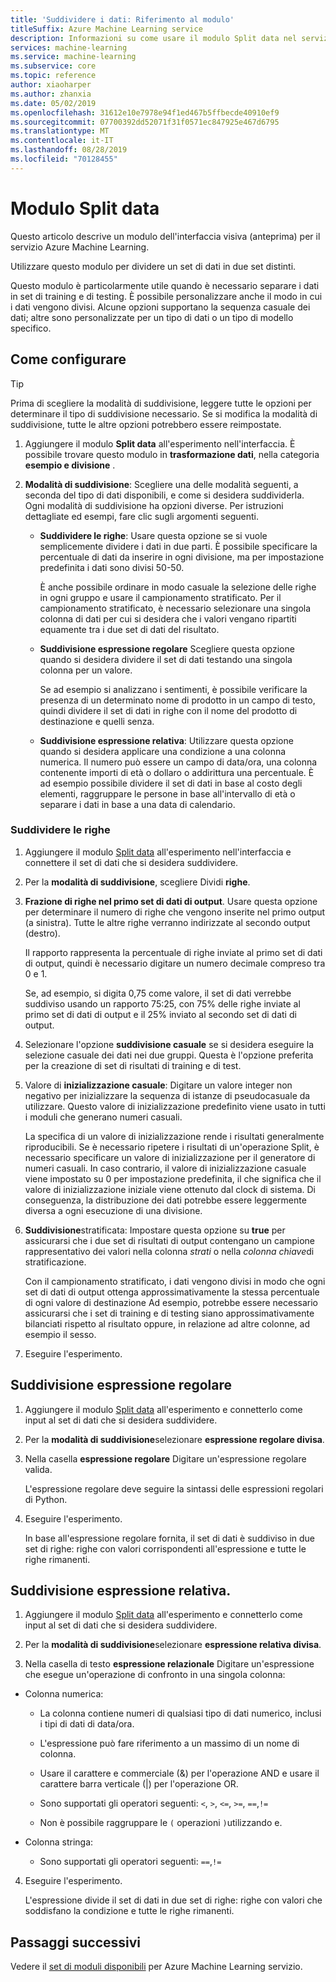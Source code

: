 ```yaml
---
title: 'Suddividere i dati: Riferimento al modulo'
titleSuffix: Azure Machine Learning service
description: Informazioni su come usare il modulo Split data nel servizio Azure Machine Learning per dividere un set di dati in due set distinti.
services: machine-learning
ms.service: machine-learning
ms.subservice: core
ms.topic: reference
author: xiaoharper
ms.author: zhanxia
ms.date: 05/02/2019
ms.openlocfilehash: 31612e10e7978e94f1ed467b5ffbecde40910ef9
ms.sourcegitcommit: 07700392dd52071f31f0571ec847925e467d6795
ms.translationtype: MT
ms.contentlocale: it-IT
ms.lasthandoff: 08/28/2019
ms.locfileid: "70128455"
---
```

# <a name="split-data-module"></a>Modulo Split data

Questo articolo descrive un modulo dell'interfaccia visiva (anteprima) per il servizio Azure Machine Learning.

Utilizzare questo modulo per dividere un set di dati in due set distinti.

Questo modulo è particolarmente utile quando è necessario separare i dati in set di training e di testing. È possibile personalizzare anche il modo in cui i dati vengono divisi. Alcune opzioni supportano la sequenza casuale dei dati; altre sono personalizzate per un tipo di dati o un tipo di modello specifico.

## <a name="how-to-configure"></a>Come configurare

> [!TIP]
> Prima di scegliere la modalità di suddivisione, leggere tutte le opzioni per determinare il tipo di suddivisione necessario.
> Se si modifica la modalità di suddivisione, tutte le altre opzioni potrebbero essere reimpostate.

1. Aggiungere il modulo **Split data** all'esperimento nell'interfaccia. È possibile trovare questo modulo in **trasformazione dati**, nella categoria **esempio e divisione** .

2. **Modalità di suddivisione**: Scegliere una delle modalità seguenti, a seconda del tipo di dati disponibili, e come si desidera suddividerla. Ogni modalità di suddivisione ha opzioni diverse. Per istruzioni dettagliate ed esempi, fare clic sugli argomenti seguenti. 

    - **Suddividere le righe**: Usare questa opzione se si vuole semplicemente dividere i dati in due parti. È possibile specificare la percentuale di dati da inserire in ogni divisione, ma per impostazione predefinita i dati sono divisi 50-50.

        È anche possibile ordinare in modo casuale la selezione delle righe in ogni gruppo e usare il campionamento stratificato. Per il campionamento stratificato, è necessario selezionare una singola colonna di dati per cui si desidera che i valori vengano ripartiti equamente tra i due set di dati del risultato.  

    - **Suddivisione espressione regolare**  Scegliere questa opzione quando si desidera dividere il set di dati testando una singola colonna per un valore.

        Se ad esempio si analizzano i sentimenti, è possibile verificare la presenza di un determinato nome di prodotto in un campo di testo, quindi dividere il set di dati in righe con il nome del prodotto di destinazione e quelli senza.

    - **Suddivisione espressione relativa**:  Utilizzare questa opzione quando si desidera applicare una condizione a una colonna numerica. Il numero può essere un campo di data/ora, una colonna contenente importi di età o dollaro o addirittura una percentuale. È ad esempio possibile dividere il set di dati in base al costo degli elementi, raggruppare le persone in base all'intervallo di età o separare i dati in base a una data di calendario.

### <a name="split-rows"></a>Suddividere le righe
1.  Aggiungere il modulo [Split data](./split-data.md) all'esperimento nell'interfaccia e connettere il set di dati che si desidera suddividere.
  
2.  Per la **modalità di suddivisione**, scegliere Dividi **righe**. 

3.  **Frazione di righe nel primo set di dati di output**. Usare questa opzione per determinare il numero di righe che vengono inserite nel primo output (a sinistra). Tutte le altre righe verranno indirizzate al secondo output (destro).

    Il rapporto rappresenta la percentuale di righe inviate al primo set di dati di output, quindi è necessario digitare un numero decimale compreso tra 0 e 1.
     
     Se, ad esempio, si digita 0,75 come valore, il set di dati verrebbe suddiviso usando un rapporto 75:25, con 75% delle righe inviate al primo set di dati di output e il 25% inviato al secondo set di dati di output.
  
4. Selezionare l'opzione **suddivisione casuale** se si desidera eseguire la selezione casuale dei dati nei due gruppi. Questa è l'opzione preferita per la creazione di set di risultati di training e di test.

5.  Valore di **inizializzazione casuale**: Digitare un valore integer non negativo per inizializzare la sequenza di istanze di pseudocasuale da utilizzare. Questo valore di inizializzazione predefinito viene usato in tutti i moduli che generano numeri casuali. 

     La specifica di un valore di inizializzazione rende i risultati generalmente riproducibili. Se è necessario ripetere i risultati di un'operazione Split, è necessario specificare un valore di inizializzazione per il generatore di numeri casuali. In caso contrario, il valore di inizializzazione casuale viene impostato su 0 per impostazione predefinita, il che significa che il valore di inizializzazione iniziale viene ottenuto dal clock di sistema. Di conseguenza, la distribuzione dei dati potrebbe essere leggermente diversa a ogni esecuzione di una divisione. 

6. **Suddivisione**stratificata: Impostare questa opzione su **true** per assicurarsi che i due set di risultati di output contengano un campione rappresentativo dei valori nella colonna *strati* o nella *colonna chiave*di stratificazione. 

    Con il campionamento stratificato, i dati vengono divisi in modo che ogni set di dati di output ottenga approssimativamente la stessa percentuale di ogni valore di destinazione Ad esempio, potrebbe essere necessario assicurarsi che i set di training e di testing siano approssimativamente bilanciati rispetto al risultato oppure, in relazione ad altre colonne, ad esempio il sesso.

7. Eseguire l'esperimento.


## <a name="regular-expression-split"></a>Suddivisione espressione regolare

1.  Aggiungere il modulo [Split data](./split-data.md) all'esperimento e connetterlo come input al set di dati che si desidera suddividere.  
  
2.  Per la **modalità di suddivisione**selezionare **espressione regolare divisa**.

3. Nella casella **espressione regolare** Digitare un'espressione regolare valida. 
  
   L'espressione regolare deve seguire la sintassi delle espressioni regolari di Python.


4. Eseguire l'esperimento.

    In base all'espressione regolare fornita, il set di dati è suddiviso in due set di righe: righe con valori corrispondenti all'espressione e tutte le righe rimanenti. 

## <a name="relative-expression-split"></a>Suddivisione espressione relativa.

1. Aggiungere il modulo [Split data](./split-data.md) all'esperimento e connetterlo come input al set di dati che si desidera suddividere.
  
2. Per la **modalità di suddivisione**selezionare **espressione relativa divisa**.
  
3. Nella casella di testo **espressione relazionale** Digitare un'espressione che esegue un'operazione di confronto in una singola colonna:


 - Colonna numerica:
    - La colonna contiene numeri di qualsiasi tipo di dati numerico, inclusi i tipi di dati di data/ora.

    - L'espressione può fare riferimento a un massimo di un nome di colonna.

    - Usare il carattere e commerciale (&) per l'operazione AND e usare il carattere barra verticale (|) per l'operazione OR.

    - Sono supportati gli operatori seguenti: `<`, `>`, `<=`, `>=`, `==`,`!=`

    - Non è possibile raggruppare le `(` operazioni `)`utilizzando e.

 - Colonna stringa: 
    - Sono supportati gli operatori seguenti: `==`,`!=`



4. Eseguire l'esperimento.

    L'espressione divide il set di dati in due set di righe: righe con valori che soddisfano la condizione e tutte le righe rimanenti.

## <a name="next-steps"></a>Passaggi successivi

Vedere il [set di moduli disponibili](module-reference.md) per Azure Machine Learning servizio. 